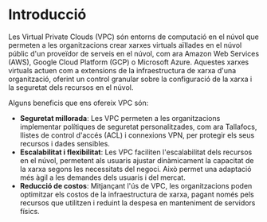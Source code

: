 # Introducció

Les Virtual Private Clouds (VPC) són entorns de computació en el núvol que permeten a les organitzacions crear xarxes virtuals aïllades en el núvol públic d'un proveïdor de serveis en el núvol, com ara Amazon Web Services (AWS), Google Cloud Platform (GCP) o Microsoft Azure. Aquestes xarxes virtuals actuen com a extensions de la infraestructura de xarxa d'una organització, oferint un control granular sobre la configuració de la xarxa i la seguretat dels recursos en el núvol.

Alguns beneficis que ens ofereix VPC són:

* **Seguretat millorada**: Les VPC permeten a les organitzacions implementar polítiques de seguretat personalitzades, com ara Tallafocs, llistes de control d'accés (ACL) i connexions VPN, per protegir els seus recursos i dades sensibles.&#x20;
* **Escalabilitat i flexibilitat**: Les VPC faciliten l'escalabilitat dels recursos en el núvol, permetent als usuaris ajustar dinàmicament la capacitat de la xarxa segons les necessitats del negoci. Això permet una adaptació més àgil a les demandes dels usuaris i del mercat.&#x20;
* **Reducció de costos**: Mitjançant l'ús de VPC, les organitzacions poden optimitzar els costos de la infraestructura de xarxa, pagant només pels recursos que utilitzen i reduint la despesa en manteniment de servidors físics.

